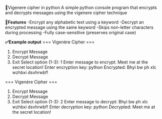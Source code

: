 🔐Vigenere cipher in python
A simple python console program that encrypts and decrypts messages using the vigenere cipher technique



**📌Features**
-Encrypt any alphabetic text using a keyword
-Decrypt an encrypted message using the same keyword
-Skips non-letter characters during processing
-Fully case-sensitive (preserves original case)


**✅Example output**
=== Vigenère Cipher ===
1. Encrypt Message
2. Decrypt Message
3. Exit
Select option (1-3): 1
Enter message to encrypt: Meet me at the secret location!
Enter encryption key: python
Encrypted: Bhyi bw ph xlc wzhbxi dsvhrwbf!

=== Vigenère Cipher ===
1. Encrypt Message
2. Decrypt Message
3. Exit
Select option (1-3): 2
Enter message to decrypt: Bhyi bw ph xlc wzhbxi dsvhrwbf!
Enter decryption key: python
Decrypted: Meet me at the secret location!

